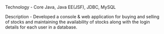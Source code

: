 Technology - Core Java, Java EE(JSF), JDBC, MySQL

Description - Developed a console & web application for buying and selling of stocks and maintaining the 
availability of stocks along with the login details for each user in a database.
